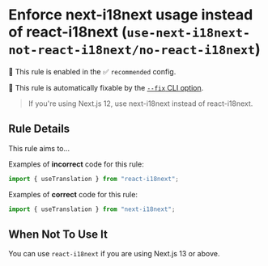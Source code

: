 # Enforce next-i18next usage instead of react-i18next (`use-next-i18next-not-react-i18next/no-react-i18next`)

💼 This rule is enabled in the ✅ `recommended` config.

🔧 This rule is automatically fixable by the [`--fix` CLI option](https://eslint.org/docs/latest/user-guide/command-line-interface#--fix).

<!-- end auto-generated rule header -->

> If you're using Next.js 12, use next-i18next instead of react-i18next.

## Rule Details

This rule aims to...

Examples of **incorrect** code for this rule:

```js
import { useTranslation } from "react-i18next";
```

Examples of **correct** code for this rule:

```js
import { useTranslation } from "next-i18next";
```

## When Not To Use It

You can use `react-i18next` if you are using Next.js 13 or above.
